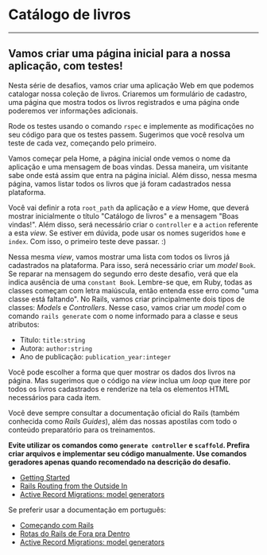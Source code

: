 # Catálogo de livros
--------------------
## Vamos criar uma página inicial para a nossa aplicação, com testes!

Nesta série de desafios, vamos criar uma aplicação Web em que podemos catalogar nossa
coleção de livros. Criaremos um formulário de cadastro, uma página que mostra todos 
os livros registrados e uma página onde poderemos ver informações adicionais.

Rode os testes usando o comando `rspec` e implemente as modificações no seu código
para que os testes passem. Sugerimos que você resolva um teste de cada vez,
começando pelo primeiro.

Vamos começar pela Home, a página inicial onde vemos o nome da aplicação e uma
mensagem de boas vindas. Dessa maneira, um visitante sabe onde está assim que
entra na página inicial. Além disso, nessa mesma página, vamos listar todos os
livros que já foram cadastrados nessa plataforma.

Você vai definir a rota `root_path` da aplicação e a *view* Home, que deverá
mostrar inicialmente o título "Catálogo de livros" e a mensagem "Boas vindas!".
Além disso, será necessário criar o `controller` e a `action` referente a esta
*view*. Se estiver em dúvida, pode usar os nomes sugeridos `home` e `index`.
Com isso, o primeiro teste deve passar. :)

Nessa mesma *view*, vamos mostrar uma lista com todos os livros já cadastrados na
plataforma. Para isso, será necessário criar um *model* `Book`. Se reparar na
mensagem do segundo erro deste desafio, verá que ela indica ausência de uma
`constant Book`. Lembre-se que, em Ruby, todas as classes começam com letra
maiúscula, então entenda esse erro como "uma classe está faltando". No Rails,
vamos criar principalmente dois tipos de classes: *Models* e *Controllers*.
Nesse caso, vamos criar um *model* com o comando `rails generate` com o nome
informado para a classe e seus atributos:

- Título: `title:string`
- Autora: `author:string`
- Ano de publicação: `publication_year:integer`

Você pode escolher a forma que quer mostrar os dados dos livros na página. Mas
sugerimos que o código na *view* inclua um *loop* que itere por todos os livros
cadastrados e renderize na tela os elementos HTML necessários para cada item.

Você deve sempre consultar a documentação oficial do Rails (também conhecida
como *Rails Guides*), além das nossas apostilas com todo o conteúdo preparatório
para os treinamentos.

**Evite utilizar os comandos como `generate controller` e `scaffold`.
Prefira criar arquivos e implementar seu código manualmente.
Use comandos geradores apenas quando recomendado na descrição do desafio.**

- [Getting Started](https://guides.rubyonrails.org/getting_started.html)
- [Rails Routing from the Outside In](https://guides.rubyonrails.org/routing.html)
- [Active Record Migrations: model generators](https://guides.rubyonrails.org/active_record_migrations.html#model-generators)

Se preferir usar a documentação em português:
- [Começando com Rails](https://guiarails.com.br/getting_started.html)
- [Rotas do Rails de Fora pra Dentro](https://guiarails.com.br/routing.html)
- [Active Record Migrations: model generators](https://guiarails.com.br/active_record_migrations.html#model-generators)
